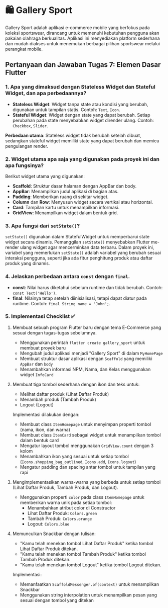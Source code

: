 # 🛍️ Gallery Sport

Gallery Sport adalah aplikasi e-commerce mobile yang berfokus pada koleksi sportswear, dirancang untuk memenuhi kebutuhan pengguna akan pakaian olahraga berkualitas. Aplikasi ini menyediakan platform sederhana dan mudah diakses untuk menemukan berbagai pilihan sportswear melalui perangkat mobile.

## Pertanyaan dan Jawaban Tugas 7: Elemen Dasar Flutter

### 1. Apa yang dimaksud dengan Stateless Widget dan Stateful Widget, dan apa perbedaannya? 

- **Stateless Widget**: Widget tanpa state atau kondisi yang berubah, digunakan untuk tampilan statis. Contoh: `Text`, `Icon`.
- **Stateful Widget**: Widget dengan state yang dapat berubah. Setiap perubahan pada state menyebabkan widget dirender ulang. Contoh: `Checkbox`, `Slider`.

**Perbedaan utama**: Stateless widget tidak berubah setelah dibuat, sedangkan stateful widget memiliki state yang dapat berubah dan memicu pengulangan render.

### 2. Widget utama apa saja yang digunakan pada proyek ini dan apa fungsinya? 

Berikut widget utama yang digunakan:

- **Scaffold**: Struktur dasar halaman dengan AppBar dan body.
- **AppBar**: Menampilkan judul aplikasi di bagian atas.
- **Padding**: Memberikan ruang di sekitar widget.
- **Column** dan **Row**: Menyusun widget secara vertikal atau horizontal.
- **Card**: Tampilan kartu untuk menampilkan informasi.
- **GridView**: Menampilkan widget dalam bentuk grid.

### 3. Apa fungsi dari `setState()`? 

`setState()` digunakan dalam StatefulWidget untuk memperbarui state widget secara dinamis. Pemanggilan `setState()` menyebabkan Flutter me-render ulang widget agar mencerminkan data terbaru. Dalam proyek ini, variabel yang memerlukan `setState()` adalah variabel yang berubah sesuai interaksi pengguna, seperti jika ada fitur penghitung produk atau daftar produk yang dinamis.

### 4. Jelaskan perbedaan antara `const` dengan `final`. 

- **const**: Nilai harus diketahui sebelum runtime dan tidak berubah. Contoh: `const Text('Hello')`.
- **final**: Nilainya tetap setelah diinisialisasi, tetapi dapat diatur pada runtime. Contoh: `final String name = 'John';`.

### 5. Implementasi Checklist ✅

1. Membuat sebuah program Flutter baru dengan tema E-Commerce yang sesuai dengan tugas-tugas sebelumnya.
   - Menggunakan perintah `flutter create gallery_sport` untuk membuat proyek baru
   - Mengubah judul aplikasi menjadi "Gallery Sport" di dalam `MyHomePage`
   - Membuat struktur dasar aplikasi dengan `Scaffold` yang memiliki `AppBar` dan `body`
   - Menambahkan informasi NPM, Nama, dan Kelas menggunakan widget `InfoCard`

2. Membuat tiga tombol sederhana dengan ikon dan teks untuk:
   - Melihat daftar produk (Lihat Daftar Produk)
   - Menambah produk (Tambah Produk)
   - Logout (Logout)
   
   Implementasi dilakukan dengan:
   - Membuat class `ItemHomepage` untuk menyimpan properti tombol (nama, ikon, dan warna)
   - Membuat class `ItemCard` sebagai widget untuk menampilkan tombol dalam bentuk card
   - Mengatur layout tombol menggunakan `GridView.count` dengan 3 kolom
   - Menambahkan ikon yang sesuai untuk setiap tombol (`Icons.shopping_bag_outlined`, `Icons.add`, `Icons.logout`)
   - Mengatur padding dan spacing antar tombol untuk tampilan yang rapi

3. Mengimplementasikan warna-warna yang berbeda untuk setiap tombol (Lihat Daftar Produk, Tambah Produk, dan Logout).
   - Menggunakan properti `color` pada class `ItemHomepage` untuk memberikan warna unik pada setiap tombol:
     - Menambahkan atribut color di Constructor
     - Lihat Daftar Produk: `Colors.green`
     - Tambah Produk: `Colors.orange`
     - Logout: `Colors.blue`

4. Memunculkan Snackbar dengan tulisan:
   - "Kamu telah menekan tombol Lihat Daftar Produk" ketika tombol Lihat Daftar Produk ditekan.
   - "Kamu telah menekan tombol Tambah Produk" ketika tombol Tambah Produk ditekan.
   - "Kamu telah menekan tombol Logout" ketika tombol Logout ditekan.
   
   Implementasi:
   - Memanfaatkan `ScaffoldMessenger.of(context)` untuk menampilkan Snackbar
   - Menggunakan string interpolation untuk menampilkan pesan yang sesuai dengan tombol yang ditekan

